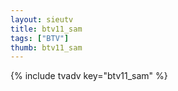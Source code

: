 ```yaml
--- 
layout: sieutv
title: btv11_sam
tags: ["BTV"]
thumb: btv11_sam
---
```

{% include tvadv key="btv11_sam" %}
